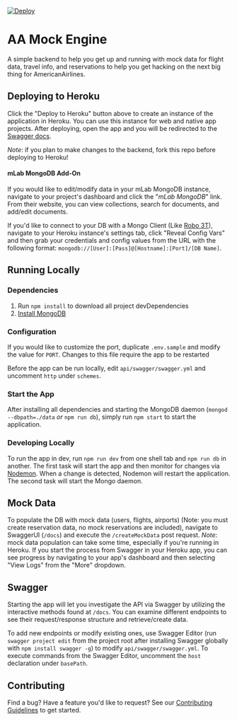 [![Deploy](https://www.herokucdn.com/deploy/button.svg)](https://heroku.com/deploy?template=https://github.com/AmericanAirlines/AA-Mock-Engine)

# AA Mock Engine
A simple backend to help you get up and running with mock data for flight data, travel info, and reservations to help you get hacking on the next big thing for AmericanAirlines.

## Deploying to Heroku
Click the "Deploy to Heroku" button above to create an instance of the application in Heroku. You can use this instance for web and native app projects. After deploying, open the app and you will be redirected to the [Swagger docs](#swagger).

*Note*: if you plan to make changes to the backend, fork this repo before deploying to Heroku!

#### mLab MongoDB Add-On
If you would like to edit/modify data in your mLab MongoDB instance, navigate to your project's dashboard and click the "_mLab MongoDB_" link. From their website, you can view collections, search for documents, and add/edit documents.

If you'd like to connect to your DB with a Mongo Client (Like [Robo 3T](https://robomongo.org)), navigate to your Heroku instance's settings tab, click "Reveal Config Vars" and then grab your credentials and config values from the URL with the following format: `mongodb://[User]:[Pass]@[Hostname]:[Port]/[DB Name]`.

## Running Locally
### Dependencies
1. Run `npm install` to download all project devDependencies
1. [Install MongoDB](https://docs.mongodb.com/manual/installation/)

### Configuration
If you would like to customize the port, duplicate `.env.sample` and modify the value for `PORT`. Changes to this file require the app to be restarted

Before the app can be run locally, edit `api/swagger/swagger.yml` and uncomment `http` under `schemes`.

### Start the App
After installing all dependencies and starting the MongoDB daemon (`mongod --dbpath=./data` _or_ `npm run db`), simply run `npm start` to start the application.

### Developing Locally
To run the app in dev, run `npm run dev` from one shell tab and `npm run db` in another. The first task will start the app and then monitor for changes via [Nodemon](https://github.com/remy/nodemon). When a change is detected, Nodemon will restart the application. The second task will start the Mongo daemon.

## Mock Data
To populate the DB with mock data (users, flights, airports) (Note: you must create reservation data, no mock reservations are included), navigate to SwaggerUI (`/docs`) and execute the `/createMockData` post request. _Note_: mock data population can take some time, especially if you're running in Heroku. If you start the process from Swagger in your Heroku app, you can see progress by navigating to your app's dashboard and then selecting "View Logs" from the "More" dropdown.

## Swagger
Starting the app will let you investigate the API via Swagger by utilizing the interactive methods found at `/docs`. You can examine different endpoints to see their request/response structure and retrieve/create data.

To add new endpoints or modify existing ones, use Swagger Editor (run `swagger project edit` from the project root after installing Swagger globally with `npm install swagger -g`) to modify `api/swagger/swagger.yml`. To execute commands from the Swagger Editor, uncomment the `host` declaration under `basePath`.


## Contributing
Find a bug? Have a feature you'd like to request? See our [Contributing Guidelines](.github/CONTRIBUTING.md) to get started.
